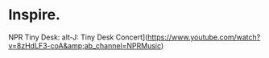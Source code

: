# Inspire.
NPR Tiny Desk: alt-J: Tiny Desk Concert](https://www.youtube.com/watch?v=8zHdLF3-coA&amp;ab_channel=NPRMusic)
